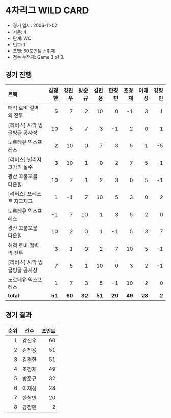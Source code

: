 # 4차리그 WILD CARD

- 경기 일시: 2006-11-02
- 시즌: 4
- 단계: WC
- 번호: 1
- 포맷: 60포인트 선취제
- 점수 누적제: Game 3 of 3.





## 경기 진행

| 트랙 | 김경한 | 강진우 | 방준규 | 김진용 | 한창민 | 조경재 | 이재성 | 강정민 |
|:---|---:|---:|---:|---:|---:|---:|---:|---:|
| 해적 로비 절벽의 전투 | 5 | 7 | 2 | 10 | 0 | -1 | 3 | 1 |
| [리버스] 사막 빙글빙글 공사장 | 10 | 5 | 7 | 3 | -1 | 2 | 0 | 1 |
| 노르테유 익스프레스 | 2 | 10 | 0 | 7 | 3 | 5 | 1 | -5 |
| [리버스] 빌리지 고가의 질주 | 3 | 10 | 1 | 0 | 2 | 7 | 5 | -1 |
| 광산 꼬불꼬불 다운힐 | 10 | 7 | 1 | 2 | 3 | 0 | 5 | -1 |
| [리버스] 포레스트 지그재그 | 1 | -1 | 7 | 10 | 5 | 3 | 0 | 2 |
| 노르테유 익스프레스 | -1 | 7 | 10 | 1 | 3 | 5 | 2 | 0 |
| 광산 꼬불꼬불 다운힐 | 10 | 2 | 0 | 1 | -1 | 5 | 3 | 7 |
| 해적 로비 절벽의 전투 | 3 | 1 | 0 | 2 | 7 | 10 | 5 | -1 |
| [리버스] 사막 빙글빙글 공사장 | 7 | 5 | 1 | 10 | 0 | 3 | 2 | -1 |
| 노르테유 익스프레스 | 1 | 7 | 3 | 5 | -1 | 10 | 2 | 0 |
| __total__ | __51__ | __60__ | __32__ | __51__ | __20__ | __49__ | __28__ | __2__ |




## 경기 결과

| 순위 | 선수 | 포인트 |
|---:|:---:|---:|
| 1 | 강진우 | 60 |
| 2 | 김진용 | 51 |
| 3 | 김경한 | 51 |
| 4 | 조경재 | 49 |
| 5 | 방준규 | 32 |
| 6 | 이재성 | 28 |
| 7 | 한창민 | 20 |
| 8 | 강정민 | 2 |

